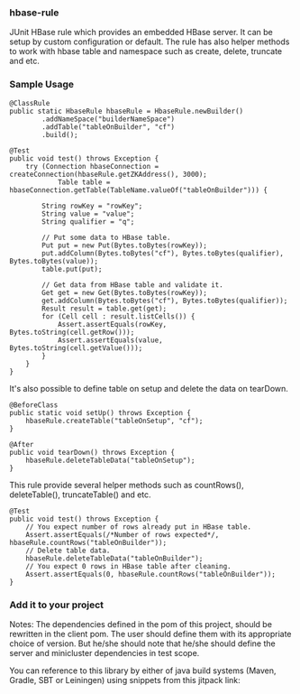 ### hbase-rule
JUnit HBase rule which provides an embedded HBase server. It can be setup by custom configuration or default. The rule has also helper methods to work with hbase table and namespace such as create, delete, truncate and etc.

### Sample Usage

```
@ClassRule
public static HbaseRule hbaseRule = HbaseRule.newBuilder()
        .addNameSpace("builderNameSpace")
        .addTable("tableOnBuilder", "cf")
        .build();
        
@Test
public void test() throws Exception {
    try (Connection hbaseConnection = createConnection(hbaseRule.getZKAddress(), 3000);
            Table table = hbaseConnection.getTable(TableName.valueOf("tableOnBuilder"))) {

        String rowKey = "rowKey";
        String value = "value";
        String qualifier = "q";

        // Put some data to HBase table.
        Put put = new Put(Bytes.toBytes(rowKey));
        put.addColumn(Bytes.toBytes("cf"), Bytes.toBytes(qualifier), Bytes.toBytes(value));
        table.put(put);

        // Get data from HBase table and validate it.
        Get get = new Get(Bytes.toBytes(rowKey));
        get.addColumn(Bytes.toBytes("cf"), Bytes.toBytes(qualifier));
        Result result = table.get(get);
        for (Cell cell : result.listCells()) {
            Assert.assertEquals(rowKey, Bytes.toString(cell.getRow()));
            Assert.assertEquals(value, Bytes.toString(cell.getValue()));
        }
    }
}
```

It's also possible to define table on setup and delete the data on tearDown.
```
@BeforeClass
public static void setUp() throws Exception {
    hbaseRule.createTable("tableOnSetup", "cf");
}

@After
public void tearDown() throws Exception {
    hbaseRule.deleteTableData("tableOnSetup");
}

```

This rule provide several helper methods such as countRows(), deleteTable(), truncateTable() and etc.

```
@Test
public void test() throws Exception {
    // You expect number of rows already put in HBase table.
    Assert.assertEquals(/*Number of rows expected*/, hbaseRule.countRows("tableOnBuilder"));
    // Delete table data.
    hbaseRule.deleteTableData("tableOnBuilder");
    // You expect 0 rows in HBase table after cleaning.
    Assert.assertEquals(0, hbaseRule.countRows("tableOnBuilder"));
}
```

### Add it to your project
Notes:
The dependencies defined in the pom of this project, should be rewritten in the client pom. The user should define them with its appropriate choice of version. But he/she should note that he/she should define the server and minicluster dependencies in test scope.

You can reference to this library by either of java build systems (Maven, Gradle, SBT or Leiningen) using snippets from this jitpack link:

